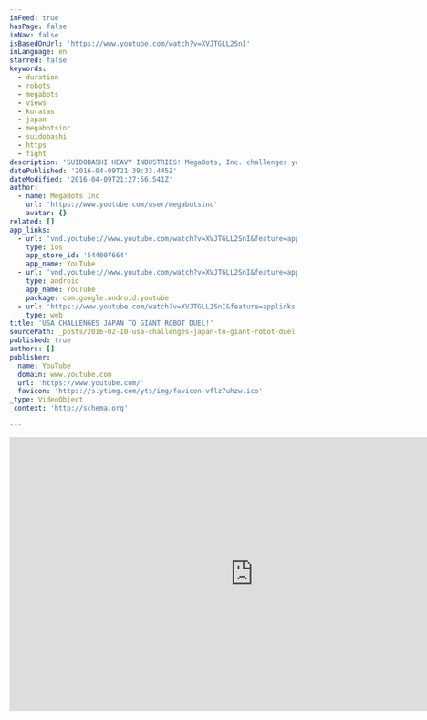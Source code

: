 ```yaml
---
inFeed: true
hasPage: false
inNav: false
isBasedOnUrl: 'https://www.youtube.com/watch?v=XVJTGLL2SnI'
inLanguage: en
starred: false
keywords:
  - duration
  - robots
  - megabots
  - views
  - kuratas
  - japan
  - megabotsinc
  - suidobashi
  - https
  - fight
description: 'SUIDOBASHI HEAVY INDUSTRIES! MegaBots, Inc. challenges you to a duel! You have a giant robot, we have a giant robot - we have a duty to the science fiction lovers of this world to fight them to the death. Prepare yourselves, and name the battlefield. In one year, we fight.'
datePublished: '2016-04-09T21:39:33.445Z'
dateModified: '2016-04-09T21:27:56.541Z'
author:
  - name: MegaBots Inc
    url: 'https://www.youtube.com/user/megabotsinc'
    avatar: {}
related: []
app_links:
  - url: 'vnd.youtube://www.youtube.com/watch?v=XVJTGLL2SnI&feature=applinks'
    type: ios
    app_store_id: '544007664'
    app_name: YouTube
  - url: 'vnd.youtube://www.youtube.com/watch?v=XVJTGLL2SnI&feature=applinks'
    type: android
    app_name: YouTube
    package: com.google.android.youtube
  - url: 'https://www.youtube.com/watch?v=XVJTGLL2SnI&feature=applinks'
    type: web
title: 'USA CHALLENGES JAPAN TO GIANT ROBOT DUEL!'
sourcePath: _posts/2016-02-10-usa-challenges-japan-to-giant-robot-duel.md
published: true
authors: []
publisher:
  name: YouTube
  domain: www.youtube.com
  url: 'https://www.youtube.com/'
  favicon: 'https://s.ytimg.com/yts/img/favicon-vflz7uhzw.ico'
_type: VideoObject
_context: 'http://schema.org'

---
```

<iframe src="https://cdn.embedly.com/widgets/media.html?src=https%3A%2F%2Fwww.youtube.com%2Fembed%2FXVJTGLL2SnI%3Ffeature%3Doembed&amp;url=https%3A%2F%2Fwww.youtube.com%2Fwatch%3Fv%3DXVJTGLL2SnI&amp;image=https%3A%2F%2Fi.ytimg.com%2Fvi%2FXVJTGLL2SnI%2Fhqdefault.jpg&amp;key=b7d04c9b404c499eba89ee7072e1c4f7&amp;type=text%2Fhtml&amp;schema=youtube" width="854" height="480" scrolling="no" frameborder="0" allowfullscreen="allowfullscreen" style=""></iframe>